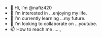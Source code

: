 - 👋 Hi, I’m @nafiz420
- 👀 I’m interested in ...enjoying my life.
- 🌱 I’m currently learning ...my future.
- 💞️ I’m looking to collaborate on ...youtube.
- 📫 How to reach me .....,

<!---
nafiz420/nafiz420 is a ✨ special ✨ repository because its `README.md` (this file) appears on your GitHub profile.
You can click the Preview link to take a look at your changes.
--->
